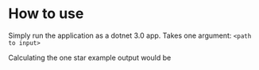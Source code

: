 # How to use

Simply run the application as a dotnet 3.0 app. Takes one argument: `<path to input>`

Calculating the one star example output would be
```
```

